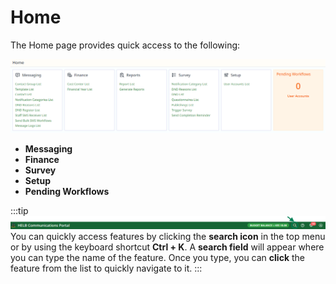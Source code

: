 # Home

The Home page provides quick access to the following:

![helb-home-overviw.png](../../static/img/helb-home-overviw.png)

- **Messaging**
- **Finance**
- **Survey**
- **Setup**
- **Pending Workflows**

:::tip
![img_6.png](img_6.png)
You can quickly access features by clicking the **search icon** in the top menu or by using the keyboard shortcut **Ctrl + K**. A **search field** will appear where you can type the name of the feature. Once you type, you can **click** the feature from the list to quickly navigate to it.
:::
